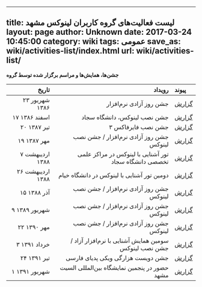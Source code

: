 ----------
title: لیست فعالیت‌های گروه کاربران لینوکس مشهد
layout: page
author: Unknown
date: 2017-03-24 10:45:00
category: wiki
tags: عمومی
save_as: wiki/activities-list/index.html
url: wiki/activities-list/
----------
**جشن‌ها، همایش‌ها و مراسم برگزار شده توسط گروه**

| تاریخ | رویداد | پیوند |
| ----: | -----: | :---- |
|۲۳ شهریور ۱۳۸۶|جشن روز آزادی نرم‌افزار|[گزارش](http://wiki.ubuntu.ir/MashhadTeam/InstallFests/13860623)|
|۱۷ اسفند ۱۳۸۶|جشن نصب لینوکس، دانشگاه سجاد|[گزارش](/reports/session-10)|
|۲۰ تیر ۱۳۸۷|جشن نصب فایرفاکس ۳|[گزارش](/activities/activity-2008-07-firefox/)|
|۱۹ مهر ۱۳۸۷|جشن روز آزادی نرم‌افزار / جشن نصب لینوکس|[گزارش](/activities/activity-2008-10-installfest/)|
|۷ اردیبهشت‌ ۱۳۸۸| تور آشنایی با لینوکس در مراکز علمی تخصصی دانشگاه سجاد|[گزارش](/activities/activity-2009-04-first-linux-tour-sajad-uni/)|
|۲۶ اردیبهشت ۱۳۸۸|دومین تور آشنایی با لینوکس در دانشگاه خیام|[گزارش](/activities/activity-2009-05-second-linux-tour-khayam-uni/)|
|۱۵ آذر ۱۳۸۸|جشن روز آزادی نرم‌افزار / جشن نصب لینوکس|[گزارش](/activities/activity-2009-11-sfd/)|
|۹ شهریور‌ ۱۳۸۹|جشن روز آزادی نرم‌افزار / جشن نصب لینوکس|[گزارش](/activities/activity-2010-10-sfd/)|
|۲۲ مهر ۱۳۹۰|جشن روز آزادی نرم‌افزار / جشن نصب لینوکس|[گزارش](/activities/activity-2011-10-installfest/)|
|۳ خرداد ۱۳۹۱|سومین همایش آشنایی با نرم‌افزار آزاد / جشن نصب لینوکس|[گزارش](/activities/activity-2012-05-install-fest-91/)|
|۲۴ تیر ۱۳۹۱|جشن دویست هزارگی ویکی پدیای فارسی|[گزارش](/activities/activity-2012-07-wiki-persian-200k/)|
|۱ شهریور ۱۳۹۱|حضور در پنجمین نمایشگاه بین‌المللی السیت مشهد|[گزارش](/activities/activity-2012-09-elecit-report/)|
